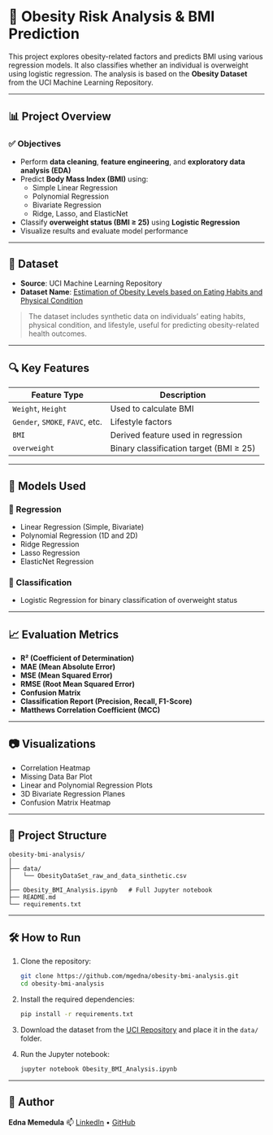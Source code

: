 # 🧠 Obesity Risk Analysis & BMI Prediction

This project explores obesity-related factors and predicts BMI using various regression models. It also classifies whether an individual is overweight using logistic regression. The analysis is based on the **Obesity Dataset** from the UCI Machine Learning Repository.

---

## 📊 Project Overview

### ✅ Objectives
- Perform **data cleaning**, **feature engineering**, and **exploratory data analysis (EDA)**
- Predict **Body Mass Index (BMI)** using:
  - Simple Linear Regression
  - Polynomial Regression
  - Bivariate Regression
  - Ridge, Lasso, and ElasticNet
- Classify **overweight status (BMI ≥ 25)** using **Logistic Regression**
- Visualize results and evaluate model performance

---

## 📁 Dataset

- **Source**: UCI Machine Learning Repository  
- **Dataset Name**: [Estimation of Obesity Levels based on Eating Habits and Physical Condition](https://archive.ics.uci.edu/dataset/544/estimation+of+obesity+levels+based+on+eating+habits+and+physical+condition)

> The dataset includes synthetic data on individuals’ eating habits, physical condition, and lifestyle, useful for predicting obesity-related health outcomes.

---

## 🔍 Key Features

| Feature Type       | Description |
|--------------------|-------------|
| `Weight`, `Height` | Used to calculate BMI |
| `Gender`, `SMOKE`, `FAVC`, etc. | Lifestyle factors |
| `BMI`              | Derived feature used in regression |
| `overweight`       | Binary classification target (BMI ≥ 25) |

---

## 🧪 Models Used

### 🧮 Regression
- Linear Regression (Simple, Bivariate)
- Polynomial Regression (1D and 2D)
- Ridge Regression
- Lasso Regression
- ElasticNet Regression

### 🔐 Classification
- Logistic Regression for binary classification of overweight status

---

## 📈 Evaluation Metrics

- **R² (Coefficient of Determination)**
- **MAE (Mean Absolute Error)**
- **MSE (Mean Squared Error)**
- **RMSE (Root Mean Squared Error)**
- **Confusion Matrix**
- **Classification Report (Precision, Recall, F1-Score)**
- **Matthews Correlation Coefficient (MCC)**

---

## 📷 Visualizations

- Correlation Heatmap
- Missing Data Bar Plot
- Linear and Polynomial Regression Plots
- 3D Bivariate Regression Planes
- Confusion Matrix Heatmap

---

## 📂 Project Structure

```
obesity-bmi-analysis/
│
├── data/
│   └── ObesityDataSet_raw_and_data_sinthetic.csv
│
├── Obesity_BMI_Analysis.ipynb   # Full Jupyter notebook
├── README.md
└── requirements.txt
```

---

## 🛠️ How to Run

1. Clone the repository:
   ```bash
   git clone https://github.com/mgedna/obesity-bmi-analysis.git
   cd obesity-bmi-analysis
   ```

2. Install the required dependencies:
   ```bash
   pip install -r requirements.txt
   ```

3. Download the dataset from the [UCI Repository](https://archive.ics.uci.edu/dataset/544/estimation+of+obesity+levels+based+on+eating+habits+and+physical+condition) and place it in the `data/` folder.

4. Run the Jupyter notebook:
   ```bash
   jupyter notebook Obesity_BMI_Analysis.ipynb
   ```

---

## 🧠 Author

**Edna Memedula** 
📫 [LinkedIn](https://www.linkedin.com/in/edna-memedula-24b519245) • [GitHub](https://github.com/mgedna) 
